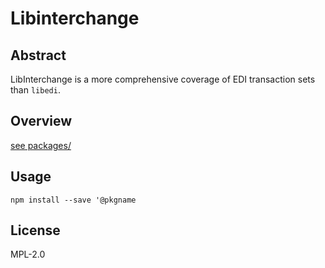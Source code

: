 # Libinterchange

## Abstract
LibInterchange is a more comprehensive coverage of EDI transaction sets than `libedi`. 

## Overview 

[see packages/](/packages)

## Usage

`npm install --save '@pkgname`

## License

MPL-2.0
